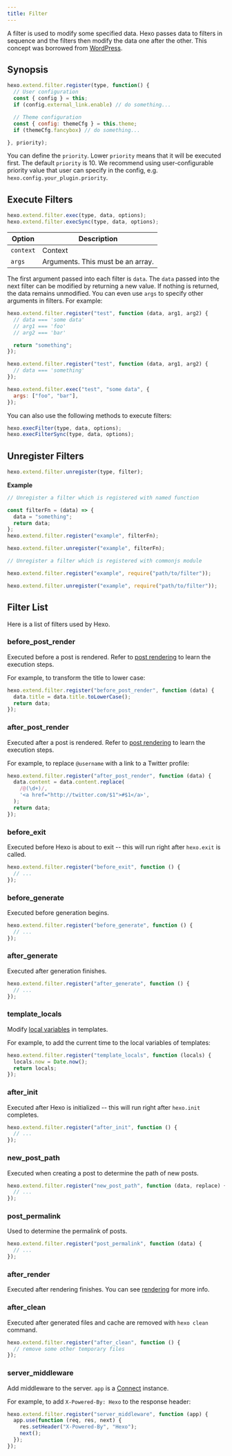 ```yaml
---
title: Filter
---
```


A filter is used to modify some specified data. Hexo passes data to filters in sequence and the filters then modify the data one after the other. This concept was borrowed from [WordPress](http://codex.wordpress.org/Plugin_API#Filters).

## Synopsis

```js
hexo.extend.filter.register(type, function() {
  // User configuration
  const { config } = this;
  if (config.external_link.enable) // do something...

  // Theme configuration
  const { config: themeCfg } = this.theme;
  if (themeCfg.fancybox) // do something...

}, priority);
```

You can define the `priority`. Lower `priority` means that it will be executed first. The default `priority` is 10. We recommend using user-configurable priority value that user can specify in the config, e.g. `hexo.config.your_plugin.priority`.

## Execute Filters

```js
hexo.extend.filter.exec(type, data, options);
hexo.extend.filter.execSync(type, data, options);
```

| Option    | Description                       |
| --------- | --------------------------------- |
| `context` | Context                           |
| `args`    | Arguments. This must be an array. |

The first argument passed into each filter is `data`. The `data` passed into the next filter can be modified by returning a new value. If nothing is returned, the data remains unmodified. You can even use `args` to specify other arguments in filters. For example:

```js
hexo.extend.filter.register("test", function (data, arg1, arg2) {
  // data === 'some data'
  // arg1 === 'foo'
  // arg2 === 'bar'

  return "something";
});

hexo.extend.filter.register("test", function (data, arg1, arg2) {
  // data === 'something'
});

hexo.extend.filter.exec("test", "some data", {
  args: ["foo", "bar"],
});
```

You can also use the following methods to execute filters:

```js
hexo.execFilter(type, data, options);
hexo.execFilterSync(type, data, options);
```

## Unregister Filters

```js
hexo.extend.filter.unregister(type, filter);
```

**Example**

```js
// Unregister a filter which is registered with named function

const filterFn = (data) => {
  data = "something";
  return data;
};
hexo.extend.filter.register("example", filterFn);

hexo.extend.filter.unregister("example", filterFn);
```

```js
// Unregister a filter which is registered with commonjs module

hexo.extend.filter.register("example", require("path/to/filter"));

hexo.extend.filter.unregister("example", require("path/to/filter"));
```

## Filter List

Here is a list of filters used by Hexo.

### before_post_render

Executed before a post is rendered. Refer to [post rendering](posts.html#Render) to learn the execution steps.

For example, to transform the title to lower case:

```js
hexo.extend.filter.register("before_post_render", function (data) {
  data.title = data.title.toLowerCase();
  return data;
});
```

### after_post_render

Executed after a post is rendered. Refer to [post rendering](posts.html#Render) to learn the execution steps.

For example, to replace `@username` with a link to a Twitter profile:

```js
hexo.extend.filter.register("after_post_render", function (data) {
  data.content = data.content.replace(
    /@(\d+)/,
    '<a href="http://twitter.com/$1">#$1</a>',
  );
  return data;
});
```

### before_exit

Executed before Hexo is about to exit -- this will run right after `hexo.exit` is called.

```js
hexo.extend.filter.register("before_exit", function () {
  // ...
});
```

### before_generate

Executed before generation begins.

```js
hexo.extend.filter.register("before_generate", function () {
  // ...
});
```

### after_generate

Executed after generation finishes.

```js
hexo.extend.filter.register("after_generate", function () {
  // ...
});
```

### template_locals

Modify [local variables](../docs/variables.html) in templates.

For example, to add the current time to the local variables of templates:

```js
hexo.extend.filter.register("template_locals", function (locals) {
  locals.now = Date.now();
  return locals;
});
```

### after_init

Executed after Hexo is initialized -- this will run right after `hexo.init` completes.

```js
hexo.extend.filter.register("after_init", function () {
  // ...
});
```

### new_post_path

Executed when creating a post to determine the path of new posts.

```js
hexo.extend.filter.register("new_post_path", function (data, replace) {
  // ...
});
```

### post_permalink

Used to determine the permalink of posts.

```js
hexo.extend.filter.register("post_permalink", function (data) {
  // ...
});
```

### after_render

Executed after rendering finishes. You can see [rendering](rendering.html#after_render_Filters) for more info.

### after_clean

Executed after generated files and cache are removed with `hexo clean` command.

```js
hexo.extend.filter.register("after_clean", function () {
  // remove some other temporary files
});
```

### server_middleware

Add middleware to the server. `app` is a [Connect] instance.

For example, to add `X-Powered-By: Hexo` to the response header:

```js
hexo.extend.filter.register("server_middleware", function (app) {
  app.use(function (req, res, next) {
    res.setHeader("X-Powered-By", "Hexo");
    next();
  });
});
```

[Connect]: https://github.com/senchalabs/connect
